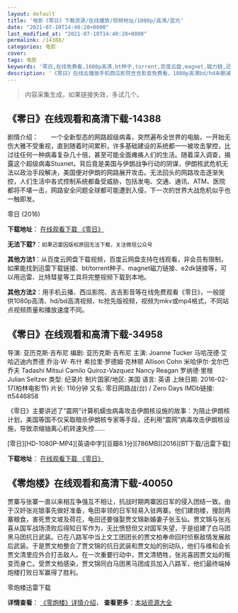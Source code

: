 ```yaml
---
layout: default
title: '电影《零日》下载资源/在线播放/视频地址/1080p/高清/蓝光'
date: "2021-07-10T14:40:28+0800"
last_modified_at: "2021-07-10T14:40:28+0800"
permalink: /14388/
categories: 电影
cover:
tags: 电影
keywords: '零日,在线免费看,1080p高清,bt种子,torrent,百度云盘,magnet,磁力链,迅雷下载资源'
description: '《零日》在线云播放手机西瓜影院吉吉影音免费看，1080p高清bd/hd未删减完整版和tc抢先枪版，mkv/mp4格式，附带bt/torrent种子、magnet/磁力链、百度云盘、网盘资源迅雷下载链接'
---
```


>内容采集生成，如果链接失效，多试几个。


## 《零日》在线观看和高清下载-14388

剧情介绍：　　一个全新型态的网路超级病毒，突然遍布全世界的电脑，一开始无伤大雅不受重视，直到随着时间累积，许多基础建设的系统都一一被攻击掌控，比过往任何一种病毒复杂几十倍，甚至可能全面瘫痪人们的生活。随着深入调查，揭露这个超级病毒Stuxnet，背后竟是美国与伊朗战争行动的阴谋，伊朗核武危机无法以政治手段解决，美国便对伊朗的网路展开攻击。无法回头的网路攻击逐渐失控，人们生活中各式控制系统都备受威胁，包括发电、交通、通讯、ATM、医院都将不堪一击，网路安全问题全球都可能遭到入侵，下一次的世界大战危机似乎也一触即发。


零日 (2016)

**下载地址**： [在线观看下载 《零日》](https://www.btbtdy.me/btdy/dy5259.html) 


**无法下载?**：`如果迅雷因版权原因无法下载，关注微信公众号 `

**其他方法1**：从百度云网盘下载视频，百度云网盘支持在线观看，非会员有限制，如果能找到迅雷下载链接、bt/torrent种子、magnet磁力链接、e2dk链接等，可以用迅雷、比特彗星等工具将完整视频下载到本地。

**其他方法2**：用手机云播、西瓜影院、吉吉影音等在线免费观看《零日》，一般提供1080p高清、hd/bd高清视频、tc抢先版视频，视频为mkv或mp4格式，不同站点视频质量和播放速度不同。


## 《零日》在线观看和高清下载-34958

导演: 亚历克斯·吉布尼 编剧: 亚历克斯·吉布尼 主演: Joanne Tucker 马哈茂德·艾哈迈迪内贾德 乔治·W· 布什 希拉里·罗德姆·克林顿 Allison Cohn 米哈伊尔·戈尔巴乔夫 Tadashi Mitsui Camilo Quiroz-Vazquez Nancy Reagan 罗纳德·里根 Julian Seltzer 类型: 纪录片 制片国家/地区: 美国 语言: 英语 上映日期: 2016-02-17(柏林电影节) 片长: 116分钟 又名: 零日网路战(台) / Zero Days IMDb链接: tt5446858

《零日》主要讲述了“震网”计算机蠕虫病毒攻击伊朗核设施的故事：为阻止伊朗核计划，美国等国不仅采取暗杀伊朗核专家等手段，还利用“震网”病毒攻击伊朗核设施，导致浓缩铀离心机转速失控……


[零日][HD-1080P-MP4][英语中字][豆瓣8.1分][786MB][2016][BT下载/迅雷下载]

**下载地址**： [在线观看下载 《零日》](https://www.btdx8.com/torrent/zero_days_2016.html) 


## 《零炮楼》在线观看和高清下载-40050

贾寨与张寨一直以来相互争强互不相让，抗战时期两寨因日军的侵入团结一致。由于汉奸张兆银事先做好准备，龟田率领的日军轻易入驻两寨。他们建炮楼，搜刮两寨粮食，害死贾文坡及荷花，龟田还要强娶贾文锦新婚妻子张玉仙。贾文锦与张兆喜从国军战场溃败后得知日军作为，无比愤怒但又对国军失望，于是组建了白马团黑马团抗日武装。已在八路军中当上文工团团长的贾文柏奉命回村侦察敌情发展敌后武装。于是贾文柏整合了贾文锦的抗日武装和贾文灿的别动队，他们与维和会长贾文清里应外合打击敌人。在一次重要行动中，贾文清牺牲，张兆喜因贾文灿的叛变而身亡。受贾文柏感染，贾文锦同白马团黑马团成员加入八路军，他们最终端掉炮楼打败日军赢得了胜利。</p>


零炮楼迅雷下载

**详情查看**： [《零炮楼》详情介绍](/movie/40050/)， **查看更多**：[本站资源大全](/movie/t/all/)

